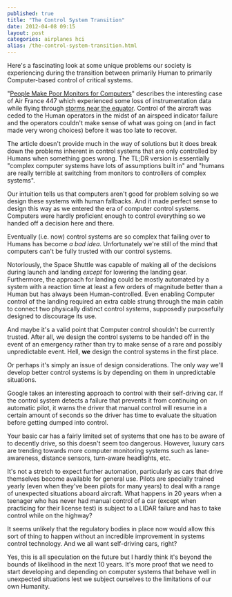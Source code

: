 ```yaml
---
published: true
title: "The Control System Transition"
date: 2012-04-08 09:15
layout: post
categories: airplanes hci
alias: /the-control-system-transition.html
---
```

Here's a fascinating look at some unique problems our society is experiencing during the transition between primarily Human to primarily Computer-based control of critical systems.   

"[People Make Poor Monitors for Computers](http://www.macroresilience.com/2011/12/29/people-make-poor-monitors-for-computers/)" describes the interesting case of Air France 447 which experienced some loss of instrumentation data while flying through [storms near the equator](http://www.finestructure.com/2009/06/storms-at-the-equator-or-the-itcz/). Control of the aircraft was ceded to the Human operators in the midst of an airspeed indicator failure and the operators couldn't make sense of what was going on (and in fact made very wrong choices) before it was too late to recover.

The article doesn't provide much in the way of solutions but it does break down the problems inherent in control systems that are only controlled by Humans when something goes wrong. The TL;DR version is essentially "complex computer systems have lots of assumptions built in" and "humans are really terrible at switching from monitors to controllers of complex systems".

Our intuition tells us that computers aren't good for problem solving so we design these systems with human fallbacks. And it made perfect sense to design this way as we entered the era of computer control systems. Computers were hardly proficient enough to control everything so we handed off a decision here and there.

Eventually (i.e. now) control systems are so complex that failing over to Humans has become *a bad idea*. Unfortunately we're still of the mind that computers can't be fully trusted with our control systems.

Notoriously, the Space Shuttle was capable of making all of the decisions during launch and landing *except* for lowering the landing gear. Furthermore, the approach for landing could be mostly automated by a system with a reaction time at least a few orders of magnitude better than a Human but has always been Human-controlled. Even enabling Computer control of the landing required an extra cable strung through the main cabin to connect two physically distinct control systems, supposedly purposefully designed to discourage its use.

And maybe it's a valid point that Computer control shouldn't be currently trusted. After all, we design the control systems to be handed off in the event of an emergency rather than try to make sense of a rare and possibly unpredictable event. Hell, **we** design the control systems in the first place.

Or perhaps it's simply an issue of design considerations. The only way we'll develop better control systems is by depending on them in unpredictable situations.

Google takes an interesting approach to control with their self-driving car. If the control system detects a failure that prevents it from continuing on automatic pilot, it warns the driver that manual control will resume in a certain amount of seconds so the driver has time to evaluate the situation before getting dumped into control.

Your basic car has a fairly limited set of systems that one has to be aware of to decently drive, so this doesn't seem too dangerous. However, luxury cars are trending towards more computer monitoring systems such as lane-awareness, distance sensors, turn-aware headlights, etc.

It's not a stretch to expect further automation, particularly as cars that drive themselves become available for general use. Pilots are specially trained yearly (even when they've been pilots for many years) to deal with a range of unexpected situations aboard aircraft. What happens in 20 years when a teenager who has never had manual control of a car (except when practicing for their license test) is subject to a LIDAR failure and has to take control while on the highway?

It seems unlikely that the regulatory bodies in place now would allow this sort of thing to happen without an incredible improvement in systems control technology. And we all want self-driving cars, right?

Yes, this is all speculation on the future but I hardly think it's beyond the bounds of likelihood in the next 10 years. It's more proof that we need to start developing and depending on computer systems that behave well in unexpected situations lest we subject ourselves to the limitations of our own Humanity.